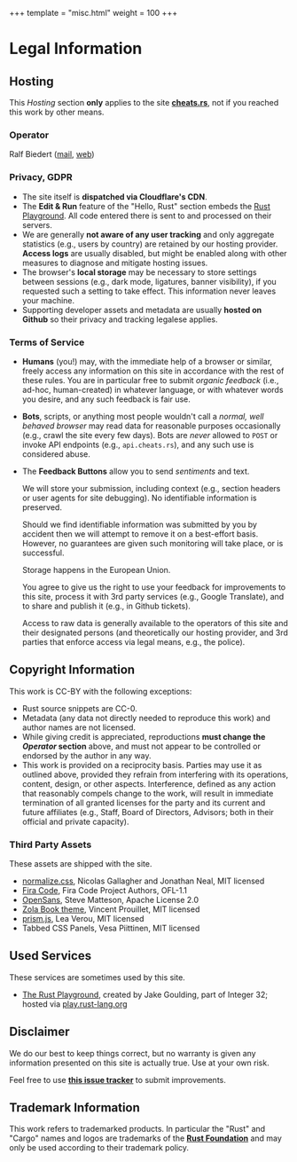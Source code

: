 +++
template = "misc.html"
weight = 100
+++


# Legal Information


## Hosting

This _Hosting_ section **only** applies to the site [**cheats.rs**](https://cheats.rs), not if you reached this work by other means.

### Operator

<!-- NOTICE - THIS SECTION IS NOT COVERED BY CC- OR ANY OTHER LICENSE -->

Ralf Biedert (<a href="mailto:webmaster@cheats.rs">mail</a>, <a href="https://xr.io">web</a>)

<!-- END NOTICE -->


### Privacy, GDPR

- The site itself is **dispatched via Cloudflare's CDN**.
- The **Edit & Run** feature of the "Hello, Rust" section embeds the [Rust Playground](https://play.rust-lang.org/). All code entered there is sent to and processed on their servers.
- We are generally **not aware of any user tracking** and only aggregate statistics (e.g., users by country) are retained by our hosting provider. **Access logs** are usually disabled, but might be enabled along with other measures to diagnose and mitigate hosting issues.
- The browser's **local storage** may be necessary to store settings between sessions (e.g., dark mode, ligatures, banner visibility), if you requested such a setting to take effect. This information never leaves your machine.
- Supporting developer assets and metadata are usually **hosted on Github** so their privacy and tracking legalese applies.


### Terms of Service

- **Humans** (you!) may, with the immediate help of a browser or similar, freely access any information on this site in accordance with the rest of these rules. You are in particular free to submit _organic feedback_ (i.e., ad-hoc, human-created) in whatever language, or with whatever words you desire, and any such feedback is fair use.

- **Bots**, scripts, or anything most people wouldn't call a _normal, well behaved browser_ may read data for reasonable purposes occasionally (e.g., crawl the site every few days). Bots are _never_ allowed to `POST` or invoke API endpoints (e.g., `api.cheats.rs`), and any such use is considered abuse.

- The **Feedback Buttons** allow you to send _sentiments_ and text.


    We will store your submission, including context (e.g., section headers or user agents for site debugging). No identifiable information is preserved.

    Should we find identifiable information was submitted by you by accident then we will attempt to remove it on a best-effort basis. However, no guarantees are given such monitoring will take place, or is successful.

    Storage happens in the European Union.

    You agree to give us the right to use your feedback for improvements to this site, process it with 3rd party services (e.g., Google Translate), and to share and publish it (e.g., in Github tickets).

    Access to raw data is generally available to the operators of this site and their designated persons (and theoretically our hosting provider, and 3rd parties that enforce access via legal means, e.g., the police).







## Copyright Information

This work is CC-BY with the following exceptions:

- Rust source snippets are CC-0.
- Metadata (any data not directly needed to reproduce this work) and author names are not licensed.
- While giving credit is appreciated, reproductions **must change the _Operator_ section** above, and must not appear to be controlled or endorsed by the author in any way.
- This work is provided on a reciprocity basis. Parties may use it as outlined above, provided they refrain from interfering with its operations, content, design, or other aspects. Interference, defined as any action that reasonably compels change to the work, will result in immediate termination of all granted licenses for the party and its current and future affiliates (e.g., Staff, Board of Directors, Advisors; both in their official and private capacity).


### Third Party Assets

These assets are shipped with the site.

- [normalize.css](https://github.com/necolas/normalize.css), Nicolas Gallagher and Jonathan Neal, MIT licensed
- [Fira Code](https://github.com/tonsky/FiraCode), Fira Code Project Authors, OFL-1.1
- [OpenSans](https://fonts.google.com/specimen/Open+Sans), Steve Matteson, Apache License 2.0
- [Zola Book theme](https://github.com/getzola/zola), Vincent Prouillet, MIT licensed
- [prism.js](https://prismjs.com/), Lea Verou, MIT licensed
- Tabbed CSS Panels, Vesa Piittinen, MIT licensed

## Used Services

These services are sometimes used by this site.

- [The Rust Playground](https://play.rust-lang.org/), created by Jake Goulding, part of Integer 32; hosted via [play.rust-lang.org](https://play.rust-lang.org)



## Disclaimer

We do our best to keep things correct, but no warranty is given any information presented on this site is actually true. Use at your own risk.

Feel free to use [**this issue tracker**](https://github.com/ralfbiedert/cheats.rs/issues) to submit improvements.


## Trademark Information

This work refers to trademarked products. In particular the "Rust" and "Cargo" names and logos are trademarks of the [**Rust Foundation**](https://foundation.rust-lang.org/policies/logo-policy-and-media-guide/) and may only be used according to their trademark policy.



<br/><br/><br/>
